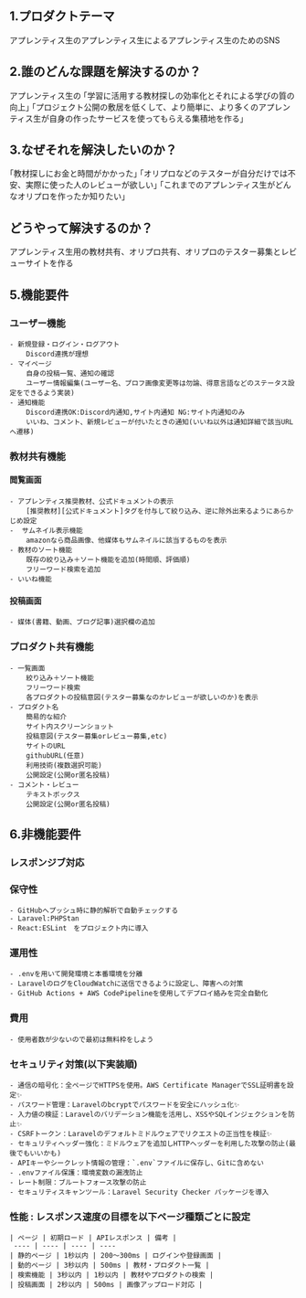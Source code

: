 ## 1.プロダクトテーマ
アプレンティス生のアプレンティス生によるアプレンティス生のためのSNS

## 2.誰のどんな課題を解決するのか？
アプレンティス生の
｢学習に活用する教材探しの効率化とそれによる学びの質の向上｣
｢プロジェクト公開の敷居を低くして、より簡単に、より多くのアプレンティス生が自身の作ったサービスを使ってもらえる集積地を作る｣

## 3.なぜそれを解決したいのか？
｢教材探しにお金と時間がかかった｣
｢オリプロなどのテスターが自分だけでは不安、実際に使った人のレビューが欲しい｣
｢これまでのアプレンティス生がどんなオリプロを作ったか知りたい｣

## どうやって解決するのか？
アプレンティス生用の教材共有、オリプロ共有、オリプロのテスター募集とレビューサイトを作る

## 5.機能要件
### ユーザー機能
    - 新規登録・ログイン・ログアウト
        Discord連携が理想
    - マイページ
        自身の投稿一覧、通知の確認
        ユーザー情報編集(ユーザー名、プロフ画像変更等は勿論、得意言語などのステータス設定をできるよう実装)
    - 通知機能
        Discord連携OK:Discord内通知,サイト内通知 NG:サイト内通知のみ
        いいね、コメント、新規レビューが付いたときの通知(いいね以外は通知詳細で該当URLへ遷移)

### 教材共有機能
#### 閲覧画面
    - アプレンティス推奨教材、公式ドキュメントの表示
        [推奨教材][公式ドキュメント]タグを付与して絞り込み、逆に除外出来るようにあらかじめ設定      
    -  サムネイル表示機能
        amazonなら商品画像、他媒体もサムネイルに該当するものを表示
    - 教材のソート機能
        既存の絞り込み＋ソート機能を追加(時間順、評価順)
        フリーワード検索を追加
    - いいね機能

#### 投稿画面
    - 媒体(書籍、動画、ブログ記事)選択欄の追加

### プロダクト共有機能
    - 一覧画面
        絞り込み＋ソート機能
        フリーワード検索
        各プロダクトの投稿意図(テスター募集なのかレビューが欲しいのか)を表示
    - プロダクト名
        簡易的な紹介
        サイト内スクリーンショット
        投稿意図(テスター募集orレビュー募集,etc)
        サイトのURL
        githubURL(任意)
        利用技術(複数選択可能)
        公開設定(公開or匿名投稿)
    - コメント・レビュー
        テキストボックス
        公開設定(公開or匿名投稿) 

## 6.非機能要件
### レスポンジブ対応
### 保守性
    - GitHubへプッシュ時に静的解析で自動チェックする
    - Laravel:PHPStan
    - React:ESLint　をプロジェクト内に導入
### 運用性
    - .envを用いて開発環境と本番環境を分離
    - LaravelのログをCloudWatchに送信できるように設定し、障害への対策
    - GitHub Actions + AWS CodePipelineを使用してデプロイ絡みを完全自動化
### 費用
    - 使用者数が少ないので最初は無料枠をしよう　
### セキュリティ対策(以下実装順)
    - 通信の暗号化：全ページでHTTPSを使用。AWS Certificate ManagerでSSL証明書を設定✨
    - パスワード管理：Laravelのbcryptでパスワードを安全にハッシュ化✨
    - 入力値の検証：Laravelのバリデーション機能を活用し、XSSやSQLインジェクションを防止✨
    - CSRFトークン：Laravelのデフォルトミドルウェアでリクエストの正当性を検証✨
    - セキュリティヘッダー強化：ミドルウェアを追加しHTTPヘッダーを利用した攻撃の防止(最後でもいいかも)
    - APIキーやシークレット情報の管理：`.env`ファイルに保存し、Gitに含めない
    - .envファイル保護：環境変数の漏洩防止
    - レート制限：ブルートフォース攻撃の防止
    - セキュリティスキャンツール：Laravel Security Checker パッケージを導入
### 性能 : レスポンス速度の目標を以下ページ種類ごとに設定
    | ページ | 初期ロード | APIレスポンス | 備考 |
     ---- | ---- | ---- | ---- 
    | 静的ページ | 1秒以内 | 200～300ms | ログインや登録画面 |
    | 動的ページ | 3秒以内 | 500ms | 教材・プロダクト一覧 |
    | 検索機能 | 3秒以内 | 1秒以内 | 教材やプロダクトの検索 |
    | 投稿画面 | 2秒以内 | 500ms | 画像アップロード対応 |